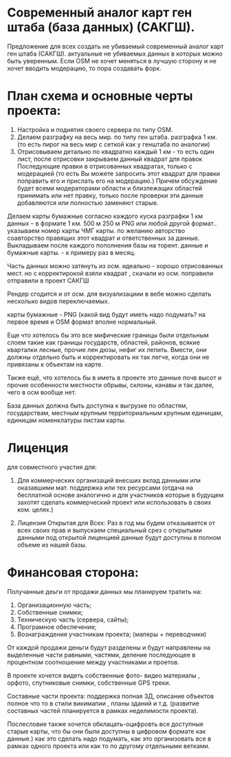 # Современный аналог карт ген штаба (база данных) (САКГШ).

Предложение для всех создать не убиваемый современный аналог карт ген штаба (САКГШ). актуальные не убиваемых данных в которых можно быть уверенным. Если OSM не хочет меняться в лучшую сторону и не хочет вводить модерацию, то пора создавать форк.

# План схема и основные черты проекта:
1. Настройка и поднятия своего сервера по типу OSM.
2. Делаем разграфку на весь мир. по типу ген штаба. разграфка 1 км. (то есть пирог на весь мир с сеткой как у генштаба по аналогии)
3. Отрисовываем детально по квадратно каждый 1 км - то есть один лист, после отрисовки закрываем данный квадрат для правок Последующие правки в отрисованных квадратах, только с модерацией (то есть Вы можете запросить этот квадрат для правки поправить его и прислать его на модерацию.) Причем обсуждение будет всеми модераторами области и близлежащих областей принимать или нет правку, только после проверки эти данные добавляются или полностью заменяют старые.

Делаем карты бумажные согласно каждого куска разграфки 1 км данных – в формате 1 км. 500 м 250 м PNG или любой другой формат.. указываем номер карты ЧМГ карты. по желанию авторство соавторство правящих этот квадрат и ответственных за данные.
Выкладываем после каждого пополнения базы на торент. данные и бумажные карты. - к примеру раз в месяц.

Часть данных можно затянуть из осм. идеально - хорошо отрисованных мест. но с корректирокой взяли квадрат , скачали из осм. поправили отправили в проект САКГШ

Рендер сгодится и от осм. для визуализациии в вебе можно сделать несколько видов переключаемых.

карты бумажные - PNG (какой вид будут иметь надо подумать? на первое время и OSM формат вполне нормальный.

Еще что хотелось бы это все мифические границы были отдельным слоем такие как границы государств, областей, районов, всякие кварталки лесные, прочие лен дюзы, нефиг их лепить. Вмести, они должны отдельно быть и корректировать их так легче, когда они не привязаны к объектам на карте.

Также ещё, что хотелось бы в иметь в проекте это данные почв высот и прочие особенности местности обрывы, склоны, канавы и так далее, чего в осм вообще нет.

База данных должна быть доступна к выгрузке по областям, государствам, местным крупным территориальным крупным единицам, единицам номенклатуры листам карты.

# Лиценция 

для совместного участия для:

1. Для коммерческих организаций внесших вклад данными или оказавшими мат. поддержка или тех ресурсами (отдача на бесплатной основе аналогично и для участников которые в будущем захотят сделать коммерческий проект или использовать в своих ком. целях.) 


2. Лицензия Открытая для Всех: Раз в год мы будем отказывается от всех своих прав и выпускаем специальный срез с открытыми данными под открытой лиценцией данные будут доступны в полном объеме из нашей базы.


# Финансовая сторона:

Получанные деьги от продажи данных мы планируем тратить на:

1. Организационную часть;
2. Собственные снимки; 
3. Техническую часть (сервера, сайты);
4. Програмное обеспечение; 
5. Вознаграждения участникам проекта; (маперы + переводчики)

От каждой продажи деньги будут разделены и будут направлены на выделенные части равными, частями, деление последующее в процентном соотношение между участниками и проетов.

В проекте хочется видеть собственные фото- видео материалы , орфото, спутниковые снимки, собственные GPS треки.

 
Составные части проекта: поддержка полная ЗД, описание объектов полное что то в стили викимапии , планы зданий и т.д. (развитие составных частей планируется в рамках неделимости проекта).

Послесловие также хочется обклацать-оцифровть все доступные старые карты, что бы они были доступны в цифровом формате как данные.) как это сделать надо подумать, как это организовать все в рамках одного проекта или как то по другому отдельными ветками.


